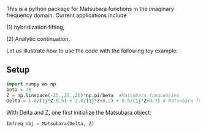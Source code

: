 This is a python package for Matsubara functions in the imaginary frequency domain. Current applications include

(1) hybridization fitting,

(2) Analytic continuation.

Let us illustrate how to use the code with the following toy example:
## Setup
```python
import numpy as np
beta = 20
Z = np.linspace(-25.,25.,26)*np.pi/beta  #Matsubara frequencies
Delta = 1.0/(1j*Z-0.5) + 2.0/(1j*Z+0.2) + 0.5/(1j*Z+0.7) # Matsubara functions on these frequencies
```

With Delta and Z, one first initialize the Matsubara object:
```python
Imfreq_obj = Matsubara(Delta, Z)
```
